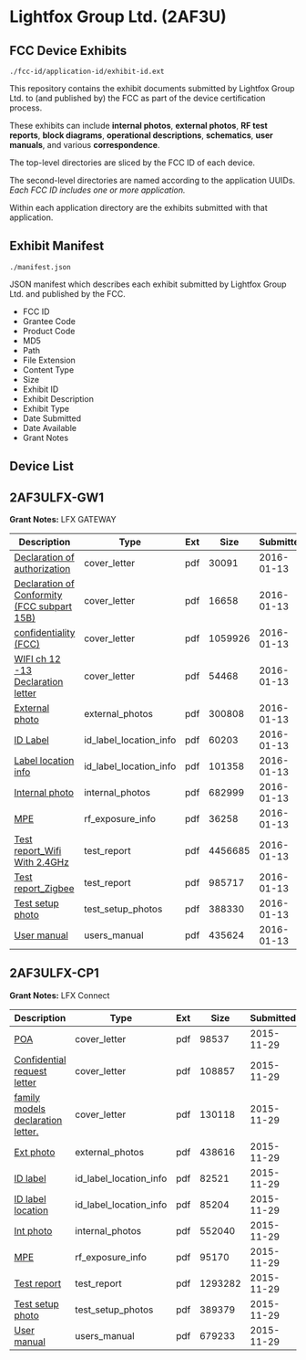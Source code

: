 # Lightfox Group Ltd. (2AF3U)
## FCC Device Exhibits

```
./fcc-id/application-id/exhibit-id.ext
```

This repository contains the exhibit documents submitted by Lightfox Group Ltd. to (and published by) the FCC as part of the device certification process.

These exhibits can include **internal photos**, **external photos**, **RF test reports**, **block diagrams**, **operational descriptions**, **schematics**, **user manuals**, and various **correspondence**.

The top-level directories are sliced by the FCC ID of each device.

The second-level directories are named according to the application UUIDs. *Each FCC ID includes one or more application.*

Within each application directory are the exhibits submitted with that application. 

## Exhibit Manifest

```
./manifest.json
```

JSON manifest which describes each exhibit submitted by Lightfox Group Ltd. and published by the FCC.

- FCC ID
- Grantee Code
- Product Code
- MD5
- Path
- File Extension
- Content Type
- Size
- Exhibit ID
- Exhibit Description
- Exhibit Type
- Date Submitted
- Date Available
- Grant Notes

## Device List
## 2AF3ULFX-GW1
**Grant Notes:** LFX GATEWAY

| Description | Type | Ext | Size | Submitted | Available |
| ----------- | ---- | --- | ---- | --------- | --------- |
| [Declaration of authorization](2AF3ULFX-GW1/8be100badd0a85da9628df1bf0c09513/2871132.pdf) | cover_letter | pdf | 30091 | 2016-01-13 | 2016-01-14 |
| [Declaration of Conformity (FCC subpart 15B)](2AF3ULFX-GW1/8be100badd0a85da9628df1bf0c09513/2871133.pdf) | cover_letter | pdf | 16658 | 2016-01-13 | 2016-01-14 |
| [confidentiality (FCC)](2AF3ULFX-GW1/8be100badd0a85da9628df1bf0c09513/2871134.pdf) | cover_letter | pdf | 1059926 | 2016-01-13 | 2016-01-14 |
| [WIFI ch 12 -13  Declaration letter](2AF3ULFX-GW1/8be100badd0a85da9628df1bf0c09513/2871135.pdf) | cover_letter | pdf | 54468 | 2016-01-13 | 2016-01-14 |
| [External photo](2AF3ULFX-GW1/8be100badd0a85da9628df1bf0c09513/2871123.pdf) | external_photos | pdf | 300808 | 2016-01-13 | 2016-01-14 |
| [ID Label](2AF3ULFX-GW1/8be100badd0a85da9628df1bf0c09513/2871125.pdf) | id_label_location_info | pdf | 60203 | 2016-01-13 | 2016-01-14 |
| [Label location info](2AF3ULFX-GW1/8be100badd0a85da9628df1bf0c09513/2871126.pdf) | id_label_location_info | pdf | 101358 | 2016-01-13 | 2016-01-14 |
| [Internal photo](2AF3ULFX-GW1/8be100badd0a85da9628df1bf0c09513/2871124.pdf) | internal_photos | pdf | 682999 | 2016-01-13 | 2016-01-14 |
| [MPE](2AF3ULFX-GW1/8be100badd0a85da9628df1bf0c09513/2871131.pdf) | rf_exposure_info | pdf | 36258 | 2016-01-13 | 2016-01-14 |
| [Test report_Wifi With 2.4GHz](2AF3ULFX-GW1/8be100badd0a85da9628df1bf0c09513/2871129.pdf) | test_report | pdf | 4456685 | 2016-01-13 | 2016-01-14 |
| [Test report_Zigbee](2AF3ULFX-GW1/8be100badd0a85da9628df1bf0c09513/2871130.pdf) | test_report | pdf | 985717 | 2016-01-13 | 2016-01-14 |
| [Test setup photo](2AF3ULFX-GW1/8be100badd0a85da9628df1bf0c09513/2871127.pdf) | test_setup_photos | pdf | 388330 | 2016-01-13 | 2016-01-14 |
| [User manual](2AF3ULFX-GW1/8be100badd0a85da9628df1bf0c09513/2871128.pdf) | users_manual | pdf | 435624 | 2016-01-13 | 2016-01-14 |
## 2AF3ULFX-CP1
**Grant Notes:** LFX Connect

| Description | Type | Ext | Size | Submitted | Available |
| ----------- | ---- | --- | ---- | --------- | --------- |
| [POA](2AF3ULFX-CP1/8221e53ad333ba970b06b265cf684a4e/2824961.pdf) | cover_letter | pdf | 98537 | 2015-11-29 | 2015-11-30 |
| [Confidential request letter](2AF3ULFX-CP1/8221e53ad333ba970b06b265cf684a4e/2824964.pdf) | cover_letter | pdf | 108857 | 2015-11-29 | 2015-11-30 |
| [family models declaration letter.](2AF3ULFX-CP1/8221e53ad333ba970b06b265cf684a4e/2824966.pdf) | cover_letter | pdf | 130118 | 2015-11-29 | 2015-11-30 |
| [Ext photo](2AF3ULFX-CP1/8221e53ad333ba970b06b265cf684a4e/2824972.pdf) | external_photos | pdf | 438616 | 2015-11-29 | 2015-11-30 |
| [ID label](2AF3ULFX-CP1/8221e53ad333ba970b06b265cf684a4e/2824975.pdf) | id_label_location_info | pdf | 82521 | 2015-11-29 | 2015-11-30 |
| [ID label location](2AF3ULFX-CP1/8221e53ad333ba970b06b265cf684a4e/2824976.pdf) | id_label_location_info | pdf | 85204 | 2015-11-29 | 2015-11-30 |
| [Int photo](2AF3ULFX-CP1/8221e53ad333ba970b06b265cf684a4e/2824973.pdf) | internal_photos | pdf | 552040 | 2015-11-29 | 2015-11-30 |
| [MPE](2AF3ULFX-CP1/8221e53ad333ba970b06b265cf684a4e/2824967.pdf) | rf_exposure_info | pdf | 95170 | 2015-11-29 | 2015-11-30 |
| [Test report](2AF3ULFX-CP1/8221e53ad333ba970b06b265cf684a4e/2824968.pdf) | test_report | pdf | 1293282 | 2015-11-29 | 2015-11-30 |
| [Test setup photo](2AF3ULFX-CP1/8221e53ad333ba970b06b265cf684a4e/2824971.pdf) | test_setup_photos | pdf | 389379 | 2015-11-29 | 2015-11-30 |
| [User manual](2AF3ULFX-CP1/8221e53ad333ba970b06b265cf684a4e/2824977.pdf) | users_manual | pdf | 679233 | 2015-11-29 | 2015-11-30 |
